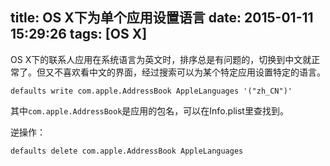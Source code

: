 title: OS X下为单个应用设置语言
date: 2015-01-11 15:29:26
tags: [OS X]
---
OS X下的联系人应用在系统语言为英文时，排序总是有问题的，切换到中文就正常了。但又不喜欢看中文的界面，经过搜索可以为某个特定应用设置特定的语言。

    defaults write com.apple.AddressBook AppleLanguages '("zh_CN")'
    
其中`com.apple.AddressBook`是应用的包名，可以在Info.plist里查找到。

逆操作：

    defaults delete com.apple.AddressBook AppleLanguages